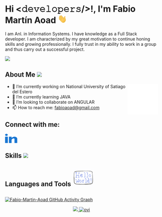 # Hi <𝚍𝚎𝚟𝚎𝚕𝚘𝚙𝚎𝚛𝚜/>!, I'm Fabio Martín Aoad   <img src="https://github.com/fabioaoad/fabioaoad/blob/main/gifs/Hi.gif" width="30px">



I am Anl. in Information Systems. I have knowledge as a Full Stack developer. I am characterized by my great motivation to continue honing skills and growing professionally. I fully trust in my ability to work in a group and thus carry out a successful project.


![](https://komarev.com/ghpvc/?username=fabioaoad&color=blueviolet)

<h2> About Me <img src = "https://media0.giphy.com/media/KDDpcKigbfFpnejZs6/giphy.gif?cid=ecf05e47oy6f4zjs8g1qoiystc56cu7r9tb8a1fe76e05oty&rid=giphy.gif" width = 90px></h2>


<img align="right" width=100px height=100px alt="side_sticker" src="https://github.com/fabioaoad/fabioaoad/blob/main/gifs/move.gif" />



- 🔭 I’m currently working on National University of Satiago del Estero
- 🌱 I’m currently learning JAVA
- 👯 I’m looking to collaborate on ANGULAR
- 📫 How to reach me: fabioaoad@gmail.com

<h2 align="left">Connect with me:</h2>
<p align="left">
<a href="https://www.linkedin.com/in/fabio-martin-aoad-317293bb/" target="blank"><img align="center" src="https://github.com/fabioaoad/fabioaoad/blob/main/svg/linkedin.svg" alt="fabioaoad" height="30" width="40" /></a>
</p>

<h2> Skills <img src = "https://media2.giphy.com/media/QssGEmpkyEOhBCb7e1/giphy.gif?cid=ecf05e47a0n3gi1bfqntqmob8g9aid1oyj2wr3ds3mg700bl&rid=giphy.gif" width = 32px> </h2>

<h2> Languages and Tools <img src = "https://github.com/fabioaoad/fabioaoad/blob/main/gifs/helloworld.gif" width = 72px> </h2>



<h2></h2>




[![Fabio-Martin-Aoad GitHub Activity Graph](https://activity-graph.herokuapp.com/graph?username=fabioaoad&&theme=redical&hide_border=true&area=true)](https://git.io/praveenscience)
<p align="center">
<a href="https://github.com/fabioaoad">
  <img height="130em" src="https://github-readme-stats.vercel.app/api?username=fabioaoad&include_all_commits=true&count_private=true&show_icons=true&line_height=20&title_color=07077a&icon_color=2234AE&text_color=D3D3D3&bg_color=0,000000,130F40"/>
  <img height="130em" src="https://github-readme-stats.vercel.app/api/top-langs?username=fabioaoad&show_icons=true&locale=en&layout=compact&title_color=07077a&icon_color=2234AE&text_color=D3D3D3&bg_color=0,000000,130F40" alt="ovi"/>
</a>
</p>



















